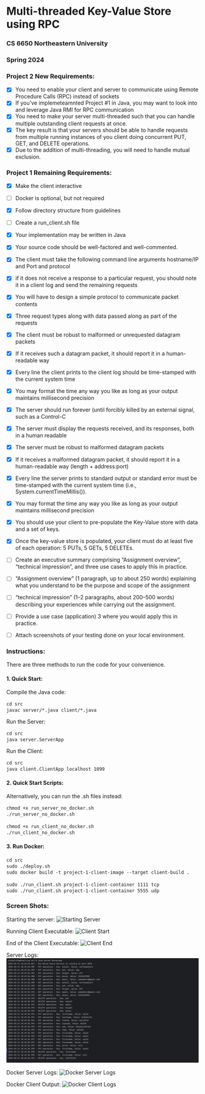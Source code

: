 # Multi-threaded Key-Value Store using RPC
### CS 6650 Northeastern University
### Spring 2024

### Project 2 New Requirements:
- [x] You need to enable your client and server to communicate using Remote Procedure Calls (RPC) instead of sockets
- [x] If you’ve implemeteamnted Project #1 in Java, you may want to look into and leverage Java RMI for RPC communication
- [x] You need to make your server multi-threaded such that you can handle multiple outstanding client requests at once.
- [x] The key result is that your servers should be able to handle requests from multiple running instances of you client doing concurrent PUT, GET, and DELETE operations.
- [x] Due to the addition of multi-threading, you will need to handle mutual exclusion.

### Project 1 Remaining Requirements:
- [x] Make the client interactive
- [ ] Docker is optional, but not required
- [x] Follow directory structure from guidelines
- [ ] Create a run_client.sh file
- [x] Your implementation may be written in Java
- [x] Your source code should be well-factored and well-commented.
- [x] The client must take the following command line arguments hostname/IP and Port and protocol
- [x] if it does not receive a response to a particular request, you should note it in a client log and send the remaining requests
- [x] You will have to design a simple protocol to communicate packet contents
- [x] Three request types along with data passed along as part of the requests
- [x] The client must be robust to malformed or unrequested datagram packets
- [x] If it receives such a datagram packet, it should report it in a human-readable way
- [x] Every line the client prints to the client log should be time-stamped with the current system time
- [x] You may format the time any way you like as long as your output maintains millisecond precision
- [x] The server should run forever (until forcibly killed by an external signal, such as a Control-C
- [x] The server must display the requests received, and its responses, both in a human readable
- [x] The server must be robust to malformed datagram packets
- [x] If it receives a malformed datagram packet, it should report it in a human-readable way (length + address:port)
- [x] Every line the server prints to standard output or standard error must be time-stamped with the current system time (i.e., System.currentTimeMillis()).
- [x] You may format the time any way you like as long as your output maintains millisecond precision
- [x] You should use your client to pre-populate the Key-Value store with data and a set of keys.
- [x] Once the key-value store is populated, your client must do at least five of each operation: 5 PUTs, 5 GETs, 5 DELETEs.
- [ ] Create an executive summary comprising “Assignment overview”, “technical impression”, and three use cases to apply this in practice.
- [ ] “Assignment overview” (1 paragraph, up to about 250 words) explaining what you understand to be the purpose and scope of the assignment
- [ ] “technical impression” (1–2 paragraphs, about 200–500 words) describing your experiences while carrying out the assignment.
- [ ] Provide a use case (application) 3 where you would apply this in practice.
- [ ] Attach screenshots of your testing done on your local environment.


### Instructions:

There are three methods to run the code for your convenience.

#### 1. Quick Start:

Compile the Java code:

    cd src
    javac server/*.java client/*.java

Run the Server:

    cd src
    java server.ServerApp

Run the Client:

    cd src
    java client.ClientApp localhost 1099

#### 2. Quick Start Scripts:

Alternatively, you can run the .sh files instead:

    chmod +x run_server_no_docker.sh
    ./run_server_no_docker.sh

    chmod +x run_client_no_docker.sh
    ./run_client_no_docker.sh

#### 3. Run Docker:

    cd src
    sudo ./deploy.sh
    sudo docker build -t project-1-client-image --target client-build .

    sudo ./run_client.sh project-1-client-container 1111 tcp
    sudo ./run_client.sh project-1-client-container 5555 udp


### Screen Shots:

Starting the server:
![Starting Server](artifacts/server_start.png "server_start")

Running Client Executable:
![Client Start](artifacts/run_client_start.png "Client Start")

End of the Client Executable:
![Client End](artifacts/run_client_end.png "Client End")

Server Logs:
![Server Logs](artifacts/server_logs.png "Server Logs")

Docker Server Logs:
![Docker Server Logs](artifacts/docker_server.png "Docker Server Logs")

Docker Client Output:
![Docker Client Logs](artifacts/docker_client_output.png "Docker Client Logs")